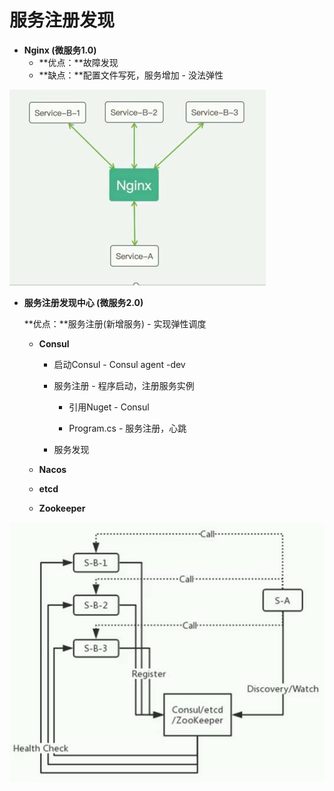 # 服务注册发现

- **Nginx (微服务1.0)**
  - **优点：**故障发现
  - **缺点：**配置文件写死，服务增加 - 没法弹性


![图示  描述已自动生成](00.Base.assets/clip_image002.jpg)

- **服务注册发现中心 (微服务2.0)**

  **优点：**服务注册(新增服务) - 实现弹性调度

  - **Consul**
    - 启动Consul - Consul  agent -dev
    - 服务注册 - 程序启动，注册服务实例
      - 引用Nuget - Consul

      - Program.cs       - 服务注册，心跳

    - 服务发现

  - **Nacos**

  - **etcd**
  - **Zookeeper**


![图示  描述已自动生成](00.Base.assets/clip_image004.jpg)

 

 

 